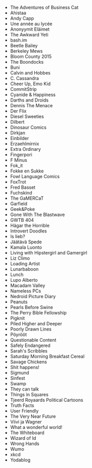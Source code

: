 - The Adventures of Business Cat
- Ahistaa
- Andy Capp
- Une année au lycée
- Anonyymit Eläimet
- The Awkward Yeti
- bash.im
- Beetle Bailey
- Berkeley Mews
- Bloom County 2015
- The Boondocks
- Buni
- Calvin and Hobbes
- C. Cassandra
- Cheer Up, Emo Kid
- CommitStrip
- Cyanide & Happiness
- Darths and Droids
- Dennis The Menace
- Der Flix
- Diesel Sweeties
- Dilbert
- Dinosaur Comics
- Dirkjan
- Einbilder
- Erzaehlmirnix
- Extra Ordinary
- Fingerpori
- F Minus
- Fok_it
- Fokke en Sukke
- Fowl Language Comics
- FoxTrot
- Fred Basset
- Fuchskind
- The GaMERCaT
- Garfield
- Geek&Poke
- Gone With The Blastwave
- GWTB 404
- Hägar the Horrible
- Introvert Doodles
- Is lieb?
- Jäätävä Spede
- Kamala Luonto
- Living with Hipstergirl and Gamergirl
- Liz Climo
- Loading Artist
- Lunarbaboon
- Lunch
- Lupo Alberto
- Macadam Valley
- Nameless PCs
- Nedroid Picture Diary
- Peanuts
- Pearls Before Swine
- The Perry Bible Fellowship
- Pigknit
- Piled Higher and Deeper
- Poorly Drawn Lines
- Pöyrööt
- Questionable Content
- Safely Endangered
- Sarah's Scribbles
- Saturday Morning Breakfast Cereal
- Savage Chickens
- Shit happens!
- Sigmund
- Sinfest
- Swamp
- They can talk
- Things in Squares
- Tjeerd Royaards Political Cartoons
- Truth Facts
- User Friendly
- The Very Near Future
- Viivi ja Wagner
- What a wonderful world!
- The Whiteboard
- Wizard of Id
- Wrong Hands
- Wumo
- xkcd
- Yodablog
